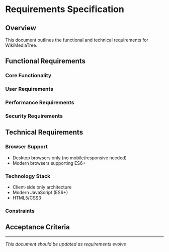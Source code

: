 # Requirements Specification

## Overview
This document outlines the functional and technical requirements for WikiMediaTree.

## Functional Requirements

### Core Functionality
<!-- Define what the application must do -->

### User Requirements
<!-- Define what users need to accomplish -->

### Performance Requirements
<!-- Define response times, load capacity, etc. -->

### Security Requirements
<!-- Define authentication, authorization, data protection -->

## Technical Requirements

### Browser Support
- Desktop browsers only (no mobile/responsive needed)
- Modern browsers supporting ES6+

### Technology Stack
- Client-side only architecture
- Modern JavaScript (ES6+)
- HTML5/CSS3

### Constraints
<!-- Define limitations and restrictions -->

## Acceptance Criteria
<!-- Define how we know requirements are met -->

---
*This document should be updated as requirements evolve*